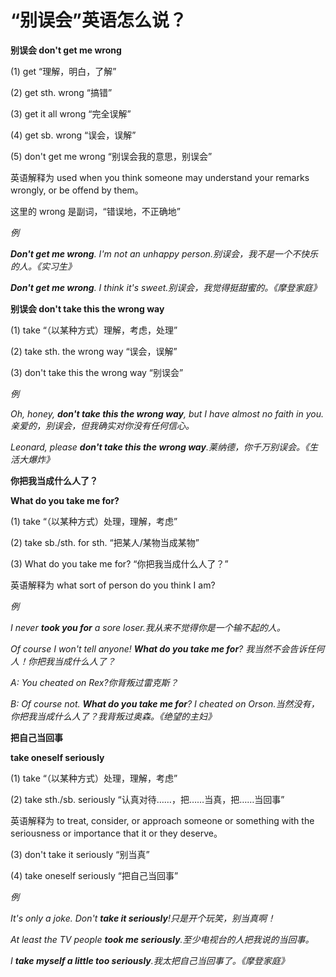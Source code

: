 # “别误会”英语怎么说？

**别误会 don't get me wrong**

(1) get “理解，明白，了解”

(2) get sth. wrong “搞错”

(3) get it all wrong “完全误解”

(4) get sb. wrong “误会，误解”

(5) don't get me wrong “别误会我的意思，别误会”

英语解释为 used when you think someone may understand your remarks wrongly, or be offend by them。

这里的 wrong 是副词，“错误地，不正确地”

_例_

_**Don't get me wrong**. I'm not an unhappy person.别误会，我不是一个不快乐的人。《实习生》_

_**Don't get me wrong**. I think it's sweet.别误会，我觉得挺甜蜜的。《摩登家庭》_

**别误会 don't take this the wrong way**

(1) take “（以某种方式）理解，考虑，处理”

(2) take sth. the wrong way “误会，误解”

(3) don't take this the wrong way “别误会”

_例_

_Oh, honey, **don't take this the wrong way**, but I have almost no faith in you.亲爱的，别误会，但我确实对你没有任何信心。_

_Leonard, please **don't take this the wrong way**.莱纳德，你千万别误会。《生活大爆炸》_

**你把我当成什么人了？**

**What do you take me for?**

(1) take “（以某种方式）处理，理解，考虑”

(2) take sb./sth. for sth. “把某人/某物当成某物”

(3) What do you take me for? “你把我当成什么人了？”

英语解释为 what sort of person do you think I am?

_例_

_I never **took you for** a sore loser.我从来不觉得你是一个输不起的人。_

_Of course I won't tell anyone! **What do you take me for**? 我当然不会告诉任何人！你把我当成什么人了？_

_A: You cheated on Rex?你背叛过雷克斯？_

_B: Of course not. **What do you take me for**? I cheated on Orson.当然没有，你把我当成什么人了？我背叛过奥森。《绝望的主妇》_

**把自己当回事**

**take oneself seriously**

(1) take “（以某种方式）处理，理解，考虑”

(2) take sth./sb. seriously “认真对待……，把……当真，把……当回事”

英语解释为 to treat, consider, or approach someone or something with the seriousness or importance that it or they deserve。

(3) don't take it seriously “别当真”

(4) take oneself seriously “把自己当回事”

_例_

_It's only a joke. Don't **take it seriously**!只是开个玩笑，别当真啊！_

_At least the TV people **took me seriously**.至少电视台的人把我说的当回事。_

_I **take myself a little too seriously**.我太把自己当回事了。《摩登家庭》_
